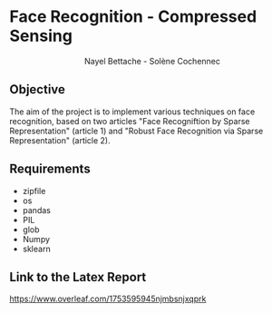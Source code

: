 # Face Recognition  -  Compressed Sensing

<center> Nayel Bettache - Solène Cochennec </center> 

## Objective

The aim of the project is to implement various techniques on face recognition, based on two articles "Face Recogniftion by Sparse Representation" (article 1) and "Robust Face Recognition via Sparse Representation" (article 2). 



## Requirements 

- zipfile
- os 
- pandas 
- PIL
- glob 
- Numpy
- sklearn 


## Link to the Latex Report

https://www.overleaf.com/1753595945njmbsnjxqprk


